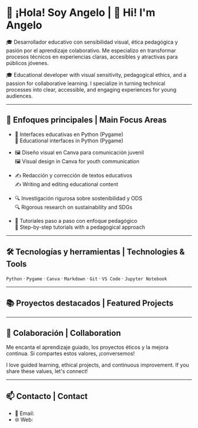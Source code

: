 # 👋 ¡Hola! Soy Angelo | 👋 Hi! I'm Angelo

🎓 Desarrollador educativo con sensibilidad visual, ética pedagógica y pasión por el aprendizaje colaborativo. Me especializo en transformar procesos técnicos en experiencias claras, accesibles y atractivas para públicos jóvenes.

🎓 Educational developer with visual sensitivity, pedagogical ethics, and a passion for collaborative learning. I specialize in turning technical processes into clear, accessible, and engaging experiences for young audiences.

---

## 🎯 Enfoques principales | Main Focus Areas

- 🧩 Interfaces educativas en Python (Pygame)  
  🧩 Educational interfaces in Python (Pygame)

- 🖼️ Diseño visual en Canva para comunicación juvenil  
  🖼️ Visual design in Canva for youth communication

- ✍️ Redacción y corrección de textos educativos  
  ✍️ Writing and editing educational content

- 🔍 Investigación rigurosa sobre sostenibilidad y ODS  
  🔍 Rigorous research on sustainability and SDGs

- 🧠 Tutoriales paso a paso con enfoque pedagógico  
  🧠 Step-by-step tutorials with a pedagogical approach

---

## 🛠️ Tecnologías y herramientas | Technologies & Tools

`Python` · `Pygame` · `Canva` · `Markdown` · `Git` · `VS Code` · `Jupyter Notebook`

---

## 📚 Proyectos destacados | Featured Projects


---

## 🤝 Colaboración | Collaboration

Me encanta el aprendizaje guiado, los proyectos éticos y la mejora continua. Si compartes estos valores, ¡conversemos!

I love guided learning, ethical projects, and continuous improvement. If you share these values, let's connect!

---

## 📫 Contacto | Contact

- 📧 Email:  
- 🌐 Web: 
<!--
**AngeloStyles14/AngeloStyles14** is a ✨ _special_ ✨ repository because its `README.md` (this file) appears on your GitHub profile.

Here are some ideas to get you started:

- 🔭 I’m currently working on ...
- 🌱 I’m currently learning ...
- 👯 I’m looking to collaborate on ...
- 🤔 I’m looking for help with ...
- 💬 Ask me about ...
- 📫 How to reach me: ...
- 😄 Pronouns: ...
- ⚡ Fun fact: ...
-->
